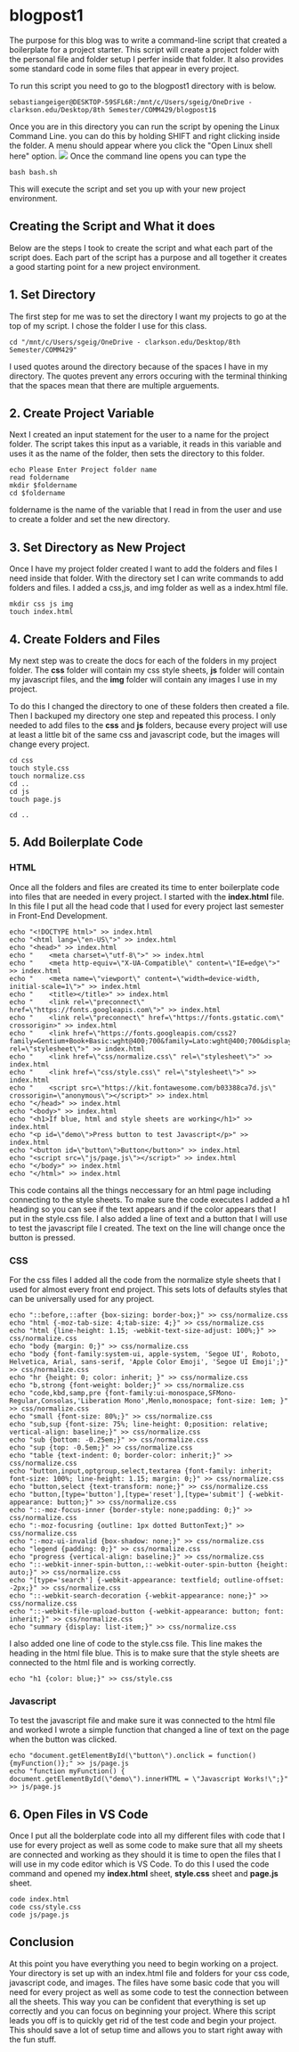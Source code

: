 # blogpost1
 
The purpose for this blog was to write a command-line script that created a boilerplate for a project starter. This script will create a project folder with the personal file and folder setup I perfer inside that folder. It also provides some standard code in some files that appear in every project. 

To run this script you need to go to the blogpost1 directory with is below.
```
sebastiangeiger@DESKTOP-59SFL6R:/mnt/c/Users/sgeig/OneDrive - clarkson.edu/Desktop/8th Semester/COMM429/blogpost1$
```
Once you are in this directory you can run the script by opening the Linux Command Line.
you can do this by holding SHIFT and right clicking inside the folder. A menu should appear where you click the "Open Linux shell here" option.
![](lclopen.jpg)
Once the command line opens you can type the 
```
bash bash.sh
```
This will execute the script and set you up with your new project environment.

## Creating the Script and What it does
Below are the steps I took to create the script and what each part of the script does. Each part of the script has a purpose and all together it creates a good starting point for a new project environment. 

## 1. Set Directory

The first step for me was to set the directory I want my projects to go at the top of my script. I chose the folder I use for this class.
```
cd "/mnt/c/Users/sgeig/OneDrive - clarkson.edu/Desktop/8th Semester/COMM429"
```
I used quotes around the directory because of the spaces I have in my directory. The quotes prevent any errors occuring with the terminal thinking that the spaces mean that there are multiple arguements. 

## 2. Create Project Variable
Next I created an input statement for the user to a name for the project folder. The script takes this input as a variable, it reads in this variable and uses it as the name of the folder, then sets the directory to this folder.
```
echo Please Enter Project folder name
read foldername
mkdir $foldername
cd $foldername
```
foldername is the name of the variable that I read in from the user and use to create a folder and set the new directory.

## 3. Set Directory as New Project
Once I have my project folder created I want to add the folders and files I need inside that folder. With the directory set I can write commands to add folders and files. I added a css,js, and img folder as well as a index.html file.
```
mkdir css js img
touch index.html
```

## 4. Create Folders and Files
My next step was to create the docs for each of the folders in my project folder. The **css** folder will contain my css style sheets, **js** folder will contain my javascript files, and the **img** folder will contain any images I use in my project.

To do this I changed the directory to one of these folders then created a file. Then I backuped my directory one step and repeated this process. I only needed to add files to the **css** and **js** folders, because every project will use at least a little bit of the same css and javascript code, but the images will change every project. 
```
cd css 
touch style.css
touch normalize.css
cd ..
cd js
touch page.js

cd ..
```

## 5. Add Boilerplate Code
### HTML
Once all the folders and files are created its time to enter boilerplate code into files that are needed in every project. I started with the **index.html** file. In this file I put all the head code that I used for every project last semester in Front-End Development. 
```
echo "<!DOCTYPE html>" >> index.html
echo "<html lang=\"en-US\">" >> index.html
echo "<head>" >> index.html
echo "    <meta charset=\"utf-8\">" >> index.html
echo "    <meta http-equiv=\"X-UA-Compatible\" content=\"IE=edge\">" >> index.html
echo "    <meta name=\"viewport\" content=\"width=device-width, initial-scale=1\">" >> index.html
echo "    <title></title>" >> index.html
echo "    <link rel=\"preconnect\" href=\"https://fonts.googleapis.com\">" >> index.html
echo "    <link rel=\"preconnect\" href=\"https://fonts.gstatic.com\" crossorigin>" >> index.html
echo "    <link href=\"https://fonts.googleapis.com/css2?family=Gentium+Book+Basic:wght@400;700&family=Lato:wght@400;700&display=swap\" rel=\"stylesheet\">" >> index.html
echo "    <link href=\"css/normalize.css\" rel=\"stylesheet\">" >> index.html
echo "    <link href=\"css/style.css\" rel=\"stylesheet\">" >> index.html
echo "    <script src=\"https://kit.fontawesome.com/b03388ca7d.js\" crossorigin=\"anonymous\"></script>" >> index.html
echo "</head>" >> index.html
echo "<body>" >> index.html 
echo "<h1>If blue, html and style sheets are working</h1>" >> index.html
echo "<p id=\"demo\">Press button to test Javascript</p>" >> index.html
echo "<button id=\"button\">Button</button>" >> index.html
echo "<script src=\"js/page.js\"></script>" >> index.html
echo "</body>" >> index.html
echo "</html>" >> index.html
```
This code contains all the things neccessary for an html page including connecting to the style sheets. To make sure the code executes I added a h1 heading so you can see if the text appears and if the color appears that I put in the style.css file. I also added a line of text and a button that I will use to test the javascript file I created. The text on the line will change once the button is pressed. 
### CSS
For the css files I added all the code from the normalize style sheets that I used for almost every front end project. This sets lots of defaults styles that can be universally used for any project. 
```
echo "::before,::after {box-sizing: border-box;}" >> css/normalize.css
echo "html {-moz-tab-size: 4;tab-size: 4;}" >> css/normalize.css
echo "html {line-height: 1.15; -webkit-text-size-adjust: 100%;}" >> css/normalize.css
echo "body {margin: 0;}" >> css/normalize.css
echo "body {font-family:system-ui, apple-system, 'Segoe UI', Roboto, Helvetica, Arial, sans-serif, 'Apple Color Emoji', 'Segoe UI Emoji';}" >> css/normalize.css
echo "hr {height: 0; color: inherit; }" >> css/normalize.css
echo "b,strong {font-weight: bolder;}" >> css/normalize.css
echo "code,kbd,samp,pre {font-family:ui-monospace,SFMono-Regular,Consolas,'Liberation Mono',Menlo,monospace; font-size: 1em; }" >> css/normalize.css
echo "small {font-size: 80%;}" >> css/normalize.css
echo "sub,sup {font-size: 75%; line-height: 0;position: relative; vertical-align: baseline;}" >> css/normalize.css
echo "sub {bottom: -0.25em;}" >> css/normalize.css
echo "sup {top: -0.5em;}" >> css/normalize.css
echo "table {text-indent: 0; border-color: inherit;}" >> css/normalize.css
echo "button,input,optgroup,select,textarea {font-family: inherit; font-size: 100%; line-height: 1.15; margin: 0;}" >> css/normalize.css
echo "button,select {text-transform: none;}" >> css/normalize.css
echo "button,[type='button'],[type='reset'],[type='submit'] {-webkit-appearance: button;}" >> css/normalize.css
echo "::-moz-focus-inner {border-style: none;padding: 0;}" >> css/normalize.css
echo ":-moz-focusring {outline: 1px dotted ButtonText;}" >> css/normalize.css
echo ":-moz-ui-invalid {box-shadow: none;}" >> css/normalize.css
echo "legend {padding: 0;}" >> css/normalize.css
echo "progress {vertical-align: baseline;}" >> css/normalize.css
echo "::-webkit-inner-spin-button,::-webkit-outer-spin-button {height: auto;}" >> css/normalize.css
echo "[type='search'] {-webkit-appearance: textfield; outline-offset: -2px;}" >> css/normalize.css
echo "::-webkit-search-decoration {-webkit-appearance: none;}" >> css/normalize.css
echo "::-webkit-file-upload-button {-webkit-appearance: button; font: inherit;}" >> css/normalize.css
echo "summary {display: list-item;}" >> css/normalize.css 
```
I also added one line of code to the style.css file. This line makes the heading in the html file blue. This is to make sure that the style sheets are connected to the html file and is working correctly. 
```
echo "h1 {color: blue;}" >> css/style.css
```
### Javascript
To test the javascript file and make sure it was connected to the html file and worked I wrote a simple function that changed a line of text on the page when the button was clicked. 
```
echo "document.getElementById(\"button\").onclick = function() {myFunction()};" >> js/page.js
echo "function myFunction() { document.getElementById(\"demo\").innerHTML = \"Javascript Works!\";}" >> js/page.js
```
## 6. Open Files in VS Code
Once I put all the bolderplate code into all my different files with code that I use for every project as well as some code to make sure that all my sheets are connected and working as they should it is time to open the files that I will use in my code editor which is VS Code. To do this I used the code command and opened my **index.html** sheet, **style.css** sheet and **page.js** sheet. 
```
code index.html
code css/style.css
code js/page.js
```
## Conclusion
At this point you have everything you need to begin working on a project. Your directory is set up with an index.html file and folders for your css code, javascript code, and images. The files have some basic code that you will need for every project as well as some code to test the connection between all the sheets. This way you can be confident that everything is set up correctly and you can focus on beginning your project. 
Where this script leads you off is to quickly get rid of the test code and begin your project. This should save a lot of setup time and allows you to start right away with the fun stuff. 